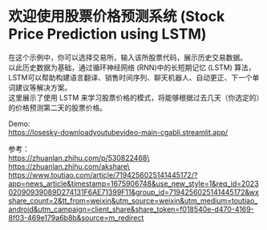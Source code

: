 # 欢迎使用股票价格预测系统 (Stock Price Prediction using LSTM)
在这个示例中，你可以选择交易所，输入该所股票代码，展示历史交易数据。\
以此历史数据为基础，通过循环神经网络 (RNN)中的长短期记忆 (LSTM) 算法，LSTM可以帮助构建语言翻译、销售时间序列、聊天机器人、自动更正、下一个单词建议等解决方案。\
这里展示了使用 LSTM 来学习股票价格的模式，将能够根据过去几天（你选定的）的价格预测第二天的股票价格。

Demo: \
https://losesky-downloadyoutubevideo-main-cgabli.streamlit.app/

参考：\
https://zhuanlan.zhihu.com/p/530822468\
https://zhuanlan.zhihu.com/akshare\
https://www.toutiao.com/article/7194256025141445172/?app=news_article&timestamp=1675906748&use_new_style=1&req_id=202302090939089D274131F6AE71399F11&group_id=7194256025141445172&wxshare_count=2&tt_from=weixin&utm_source=weixin&utm_medium=toutiao_android&utm_campaign=client_share&share_token=f018540e-d470-4169-8f03-469e179a6b8b&source=m_redirect